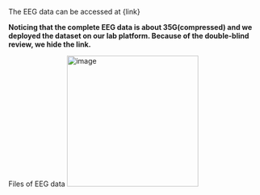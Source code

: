 The EEG data can be accessed at {link}

**Noticing that the complete EEG data is about 35G(compressed) and we deployed the dataset on our lab platform. Because of the double-blind review, we hide the link.** 

Files of EEG data
<img width="260" alt="image" src="https://user-images.githubusercontent.com/45138192/234492024-c8293b2d-a0f8-4b35-8d44-fef80cbf3f5b.png">
